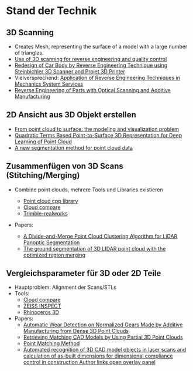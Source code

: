 # Stand der Technik

## 3D Scanning
* Creates Mesh, representing the surface of a model with a large number of triangles.
* [Use of 3D scanning for reverse engineering and quality control](https://www.sciencedirect.com/science/article/pii/S2214785321009251) 
* [Redesign of Car Body by Reverse Engineering Technique using Steinbichler 3D Scanner and Projet 3D Printer](https://www.worldscientific.com/doi/10.1142/S2424862220500074)
* Vielversprechend: [Application of Reverse Engineering Techniques in Mechanics System Services](https://www.sciencedirect.com/science/article/pii/S1877705812045547)
* [Reverse Engineering of Parts with Optical Scanning and Additive Manufacturing](https://www.sciencedirect.com/science/article/pii/S1877705814003026)

## 2D Ansicht aus 3D Objekt erstellen
* [From point cloud to surface: the modeling and visualization problem](https://www.research-collection.ethz.ch/handle/20.500.11850/369698)
* [Quadratic Terms Based Point-to-Surface 3D Representation for Deep Learning of Point Cloud](https://ieeexplore.ieee.org/abstract/document/9475448)
* [A new segmentation method for point cloud data](https://www.sciencedirect.com/science/article/abs/pii/S0890695501001201)

## Zusammenfügen von 3D Scans (Stitching/Merging)
* Combine point clouds, mehrere Tools und Libraries existieren
  * [Point cloud cpp library](https://github.com/PointCloudLibrary/pcl)
  * [Cloud compare](https://github.com/cloudcompare/cloudcompare)
  * [Trimble-realworks](https://geospatial.trimble.com/en/products/software/trimble-realworks)


* Papers:
  * [A Divide-and-Merge Point Cloud Clustering Algorithm for LiDAR Panoptic Segmentation](https://ieeexplore.ieee.org/abstract/document/9812058)
  * [The ground segmentation of 3D LIDAR point cloud with the optimized region merging](https://ieeexplore.ieee.org/abstract/document/6799834)

## Vergleichsparameter für 3D oder 2D Teile
* Hauptproblem: Alignment der Scans/STLs
* Tools:
  * [Cloud compare](https://github.com/cloudcompare/cloudcompare)
  * [ZEISS INSPECT](https://www.gom.com/de-de/produkte/messtechnik-software/gom-inspect-pro)
  * [Rhinoceros 3D](https://www.rhino3d.com/de/)
* Papers: 
  * [Automatic Wear Detection on Normalized Gears Made by Additive Manufacturing from Dense 3D Point Clouds](https://www.scientific.net/AST.132.53)
  * [Retrieving Matching CAD Models by Using Partial 3D Point Clouds](https://www.cad-journal.net/files/vol_4/CAD_4(5)_2007_629-638.pdf)
  * [Point Matching Method](https://www.sciencedirect.com/topics/engineering/point-matching-method)
  * [Automated recognition of 3D CAD model objects in laser scans and calculation of as-built dimensions for dimensional compliance control in construction
Author links open overlay panel](https://www.sciencedirect.com/science/article/abs/pii/S1474034609000482)